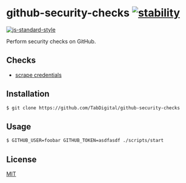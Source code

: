 # github-security-checks [![stability][0]][1]
[![js-standard-style][10]][11]

Perform security checks on GitHub.

## Checks
- [scrape credentials](https://github.com/TabDigital/node-github-credential-scraper)

## Installation
```sh
$ git clone https://github.com/TabDigital/github-security-checks
```

## Usage
```sh
$ GITHUB_USER=foobar GITHUB_TOKEN=asdfasdf ./scripts/start
```

## License
[MIT](https://tldrlegal.com/license/mit-license)

[0]: https://img.shields.io/badge/stability-experimental-orange.svg?style=flat-square
[1]: https://nodejs.org/api/documentation.html#documentation_stability_index
[2]: https://img.shields.io/npm/v/github-security-checks.svg?style=flat-square
[3]: https://npmjs.org/package/github-security-checks
[4]: https://img.shields.io/travis/TabDigital/github-security-checks/master.svg?style=flat-square
[5]: https://travis-ci.org/TabDigital/github-security-checks
[6]: https://img.shields.io/codecov/c/github/TabDigital/github-security-checks/master.svg?style=flat-square
[7]: https://codecov.io/github/TabDigital/github-security-checks
[8]: http://img.shields.io/npm/dm/github-security-checks.svg?style=flat-square
[9]: https://npmjs.org/package/github-security-checks
[10]: https://img.shields.io/badge/code%20style-standard-brightgreen.svg?style=flat-square
[11]: https://github.com/feross/standard
